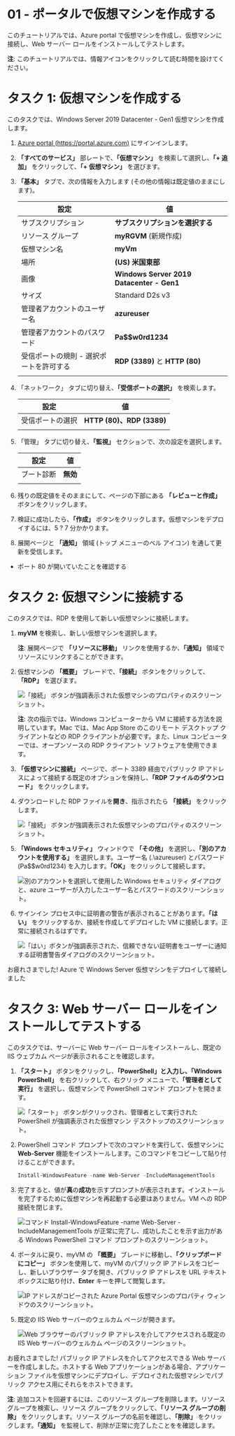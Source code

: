 ﻿---
wts:
    title: '01 - ポータルで仮想マシンを作成する'
    module: 'モジュール 02 - Azure のコア サービス (ワークロード)'
---
# 01 - ポータルで仮想マシンを作成する

このチュートリアルでは、Azure portal で仮想マシンを作成し、仮想マシンに接続し、Web サーバー ロールをインストールしてテストします。 

**注**: このチュートリアルでは、情報アイコンをクリックして読む時間を設けてください。 

# タスク 1: 仮想マシンを作成する

このタスクでは、Windows Server 2019 Datacenter - Gen1 仮想マシンを作成します。 

1. [Azure portal (https://portal.azure.com)](https://portal.azure.com?azure-portal=true) にサインインします。

2. **「すべてのサービス」** 部レートで、**「仮想マシン」** を検索して選択し、**「+ 追加」** をクリックして、**「+ 仮想マシン」** を選びます。

3. **「基本」** タブで、次の情報を入力します (その他の情報は既定値のままにします)。

    | 設定 | 値 |
    |  -- | -- |
    | サブスクリプション | **サブスクリプションを選択する**|
    | リソース グループ | **myRGVM** (新規作成) |
    | 仮想マシン名 | **myVm** |
    | 場所 | **(US) 米国東部**|
    | 画像 | **Windows Server 2019 Datacenter - Gen1**|
    | サイズ | Standard D2s v3|
    | 管理者アカウントのユーザー名 | **azureuser** |
    | 管理者アカウントのパスワード | **Pa$$w0rd1234**|
    | 受信ポートの規則 - 選択ポートを許可する | **RDP (3389)** と **HTTP (80)**|
    | | |

4. 「ネットワーク」 タブに切り替え、**「受信ポートの選択」** を検索します。

    | 設定 | 値 |
    | -- | -- |
    | 受信ポートの選択 | **HTTP (80)、RDP (3389)**|
    | | |

5. 「管理」 タブに切り替え、**「監視」** セクションで、次の設定を選択します。

    | 設定 | 値 |
    | -- | -- |
    | ブート診断 | **無効**|
    | | |

6. 残りの既定値をそのままにして、ページの下部にある **「レビューと作成」** ボタンをクリックします。

7. 検証に成功したら、**「作成」** ボタンをクリックします。仮想マシンをデプロイするには、5 ? 7 分かかります。

8. 展開ページと **「通知」** 領域 (トップ メニューのベル アイコン) を通して更新を受信します。
* ポート 80 が開いていたことを確認する 

# タスク 2: 仮想マシンに接続する

このタスクでは、RDP を使用して新しい仮想マシンに接続します。 

1. **myVM** を検索し、新しい仮想マシンを選択します。

    **注**: 展開ページで **「リソースに移動」** リンクを使用するか、**「通知」** 領域でリソースにリンクすることができます。

2. 仮想マシンの **「概要」** ブレードで、**「接続」** ボタンをクリックして、**「RDP」** を選びます。

    ![「接続」 ボタンが強調表示された仮想マシンのプロパティのスクリーンショット。](../images/0101.png)

    **注**: 次の指示では、Windows コンピューターから VM に接続する方法を説明しています。Mac では、Mac App Store のこのリモート デスクトップ クライアントなどの RDP クライアントが必要です。また、Linux コンピューターでは、オープンソースの RDP クライアント ソフトウェアを使用できます。

2. **「仮想マシンに接続」** ページで、ポート 3389 経由でパブリック IP アドレスによって接続する既定のオプションを保持し、**「RDP ファイルのダウンロード」** をクリックします。

3. ダウンロードした RDP ファイルを**開き**、指示されたら **「接続」** をクリックします。 

    ![「接続」 ボタンが強調表示された仮想マシンのプロパティのスクリーンショット。](../images/0102.png)

4. **「Windows セキュリティ」** ウィンドウで **「その他」** を選択し、**「別のアカウントを使用する」** を選択します。ユーザー名 (.\azureuser) とパスワード (Pa$$w0rd1234) を入力します。**「OK」** をクリックして接続します。

    ![別のアカウントを選択して使用した Windows セキュリティ ダイアログと、azure ユーザーが入力したユーザー名とパスワードのスクリーンショット。](../images/0103.png)

5. サインイン プロセス中に証明書の警告が表示されることがあります。**「はい」** をクリックするか、接続を作成してデプロイした VM に接続します。正常に接続されるはずです。

    ![「はい」ボタンが強調表示された、信頼できない証明書をユーザーに通知する証明書警告ダイアログのスクリーンショット。](../images/0104.png)

お疲れさまでした! Azure で Windows Server 仮想マシンをデプロイして接続しました

# タスク 3: Web サーバー ロールをインストールしてテストする

このタスクでは、サーバーに Web サーバー ロールをインストールし、既定の IIS ウェブカム ページが表示されることを確認します。

1. **「スタート」** ボタンをクリックし、**「PowerShell」**と入力し、**「Windows PowerShell」** を右クリックして、右クリック メニューで、**「管理者として実行」** を選択し、仮想マシンで PowerShell コマンド プロンプトを開きます。

    ![「スタート」 ボタンがクリックされ、管理者として実行された PowerShell が強調表示された仮想マシン デスクトップのスクリーンショット。](../images/0105.png)

2. PowerShell コマンド プロンプトで次のコマンドを実行して、仮想マシンに **Web-Server** 機能をインストールします。このコマンドをコピーして貼り付けることができます。

    ```PowerShell
    Install-WindowsFeature -name Web-Server -IncludeManagementTools
    ```
  
3. 完了すると、値が**真**の**成功**を示すプロンプトが表示されます。インストールを完了するために仮想マシンを再起動する必要はありません。VM への RDP 接続を閉じます。

    ![コマンド Install-WindowsFeature -name Web-Server -IncludeManagementTools が正常に完了し、成功したことを示す出力がある Windows PowerShell コマンド プロンプトのスクリーンショット。](../images/0106.png)

4. ポータルに戻り、myVM の **「概要」** ブレードに移動し、**「クリップボードにコピー」** ボタンを使用して、myVM のパブリック IP アドレスをコピーし、新しいブラウザー タブを開き、パブリック IP アドレスを URL テキスト ボックスに貼り付け、**Enter** キーを押して閲覧します。

    ![IP アドレスがコピーされた Azure Portal 仮想マシンのプロパティ ウィンドウのスクリーンショット。](../images/0107.png)

5. 既定の IIS Web サーバーのウェルカム ページが開きます。

    ![Web ブラウザーのパブリック IP アドレスを介してアクセスされる既定の IIS Web サーバーのウェルカム ページのスクリーンショット。](../images/0108.png)

お疲れさまでした! パブリック IP アドレスを介してアクセスできる Web サーバーを作成しました。ホストする Web アプリケーションがある場合、アプリケーション ファイルを仮想マシンにデプロイし、デプロイされた仮想マシンでパブリック アクセス用にそれらをホストできます。


**注**: 追加コストを回避するには、このリソース グループを削除します。リソース グループを検索し、リソース グループをクリックして、**「リソース グループの削除」** をクリックします。リソース グループの名前を確認し、**「削除」** をクリックします。**「通知」** を監視して、削除が正常に完了したことをを確認します。 
